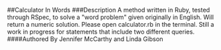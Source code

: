 ##Calculator In Words
###Description
A method written in Ruby, tested through RSpec, to solve a "word problem" given 
originally in English.  Will return a numeric solution. Please open calculator.rb in
the terminal.  Still a work in progress for statements that include two different queries.
####Authored By
Jennifer McCarthy and Linda Gibson
